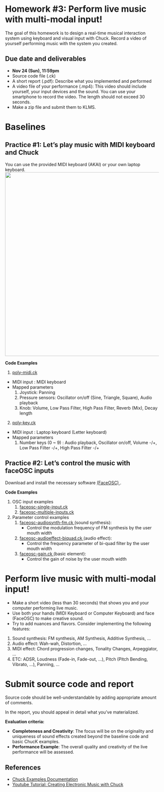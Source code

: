 # Homework #3: Perform live music with multi-modal input!

The goal of this homework is to design a real-time musical interaction system using keyboard and visual input with Chuck. Record a video of yourself performing music with the system you created.

## Due date and deliverables
- **Nov 24 (Sun), 11:59pm**
- Source code file (.ck)
- A short report (.pdf): Describe what you implemented and performed
- A video file of your performance (.mp4): This video should include yourself, your input devices and the sound. You can use your smartphone to record the video. The length should not exceed 30 seconds.
- Make a zip file and submit them to KLMS.

# Baselines
## Practice #1:  Let’s play music with MIDI keyboard and Chuck
You can use the provided MIDI keyboard (AKAI) or your own laptop keyboard.
<img src="https://github.com/juhannam/ctp431-2024/blob/main/mapped_parameters.png?raw=true" height="600"/>

**Code Examples**
1. <a href="https://github.com/juhannam/ctp431-2024/blob/main/poly-midi.ck"> poly-midi.ck </a>
- MIDI input : MIDI keyboard
- Mapped parameters
    1. Joystick: Panning
    2. Pressure sensors: Oscillator on/off (Sine, Triangle, Square), Audio playback
    3. Knob: Volume, Low Pass Filter, High Pass Filter, Reverb (Mix), Decay length
2. <a href="https://github.com/juhannam/ctp431-2024/blob/main/poly-key.ck"> poly-key.ck </a>
- MIDI input : Laptop keyboard (Letter keyboard)
- Mapped parameters
    1. Number keys (0 ~ 9) : Audio playback, Oscillator on/off, Volume -/+, Low Pass Filter -/+, High Pass Filter -/+

## Practice #2: Let’s control the music with faceOSC inputs
Download and install the necessary software <a href="https://github.com/kylemcdonald/ofxFaceTracker/releases"> (FaceOSC) </a>.

**Code Examples**
1. OSC input examples
    1. <a href="https://github.com/juhannam/ctp431-2024/blob/main/faceosc-single-input.ck"> faceosc-single-input.ck </a>
    2. <a href="https://github.com/juhannam/ctp431-2024/blob/main/faceosc-multiple-inputs.ck"> faceosc-multiple-inputs.ck </a>
2. Parameter control examples
    1. <a href="https://github.com/juhannam/ctp431-2024/blob/main/faceosc-audiosynth-fm.ck"> faceosc-audiosynth-fm.ck </a> (sound synthesis):
        - Control the modulation frequency of FM synthesis by the user mouth width
    2. <a href="https://github.com/juhannam/ctp431-2024/blob/main/faceosc-audioeffect-biquad.ck"> faceosc-audioeffect-biquad.ck </a> (audio effect):
        - Control the frequency parameter of bi-quad filter by the user mouth width
    3. <a href="https://github.com/juhannam/ctp431-2024/blob/main/faceosc-gain.ck "> faceosc-gain.ck </a> (basic element):
        - Control the gain of noise by the user mouth width

# Perform live music with multi-modal input!
- Make a short video (less than 30 seconds) that shows you and your computer performing live music.
- Use both your hands (MIDI Keyboard or Computer Keyboard) and face (FaceOSC) to make creative sound.
- Try to add nuances and flavors. Consider implementing the following features:
1. Sound synthesis: FM synthesis, AM Synthesis, Additive Synthesis, …
2. Audio effect: Wah-wah, Distortion, … 
3. MIDI effect: Chord progression changes, Tonality Changes, Arpeggiator, … 
4. ETC: ADSR, Loudness (Fade-in, Fade-out, …), Pitch (Pitch Bending, Vibrato, …), Panning, …

# Submit source code and report
Source code should be well-understandable by adding appropriate amount of comments.

In the report, you should appeal in detail what you’ve materialized.

**Evaluation criteria:**

- **Completeness and Creativity**: The focus will be on the originality and uniqueness of sound effects created beyond the baseline code and basic ChucK examples.
- **Performance Example**: The overall quality and creativity of the live performance will be assessed.

## References
- [Chuck Examples Documentation](https://chuck.stanford.edu/doc/examples/)
- [Youtube Tutorial: Creating Electronic Music with Chuck](https://www.youtube.com/playlist?list=PL-9SSIBe1phI_r3JsylOZXZyAXuEKRJOS)